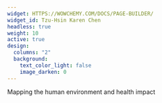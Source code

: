 ```yaml
---
widget: HTTPS://WOWCHEMY.COM/DOCS/PAGE-BUILDER/
widget_id: Tzu-Hsin Karen Chen
headless: true
weight: 10
active: true
design:
  columns: "2"
  background:
    text_color_light: false
    image_darken: 0
---
```

M﻿apping the human environment and health impact